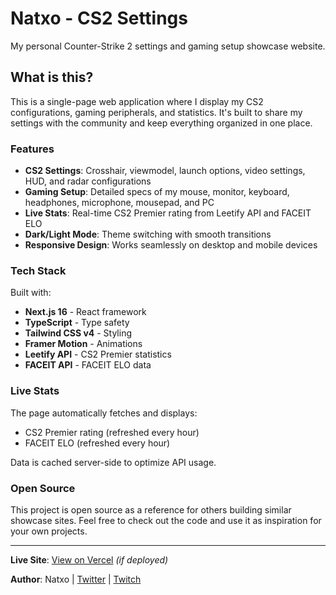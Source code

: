 # Natxo - CS2 Settings

My personal Counter-Strike 2 settings and gaming setup showcase website.

## What is this?

This is a single-page web application where I display my CS2 configurations, gaming peripherals, and statistics. It's built to share my settings with the community and keep everything organized in one place.

### Features

- **CS2 Settings**: Crosshair, viewmodel, launch options, video settings, HUD, and radar configurations
- **Gaming Setup**: Detailed specs of my mouse, monitor, keyboard, headphones, microphone, mousepad, and PC
- **Live Stats**: Real-time CS2 Premier rating from Leetify API and FACEIT ELO
- **Dark/Light Mode**: Theme switching with smooth transitions
- **Responsive Design**: Works seamlessly on desktop and mobile devices

### Tech Stack

Built with:
- **Next.js 16** - React framework
- **TypeScript** - Type safety
- **Tailwind CSS v4** - Styling
- **Framer Motion** - Animations
- **Leetify API** - CS2 Premier statistics
- **FACEIT API** - FACEIT ELO data

### Live Stats

The page automatically fetches and displays:
- CS2 Premier rating (refreshed every hour)
- FACEIT ELO (refreshed every hour)

Data is cached server-side to optimize API usage.

### Open Source

This project is open source as a reference for others building similar showcase sites. Feel free to check out the code and use it as inspiration for your own projects.

---

**Live Site**: [View on Vercel](https://prosettings-natxo.vercel.app) _(if deployed)_

**Author**: Natxo | [Twitter](https://twitter.com/NatxoDev) | [Twitch](https://twitch.tv/Natxo)
